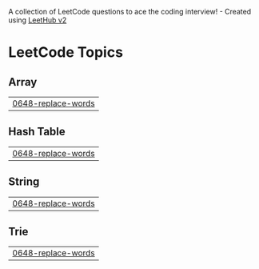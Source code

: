 A collection of LeetCode questions to ace the coding interview! - Created using [LeetHub v2](https://github.com/arunbhardwaj/LeetHub-2.0)
<!---LeetCode Topics Start-->
# LeetCode Topics
## Array
|  |
| ------- |
| [0648-replace-words](https://github.com/Kuro-orzz/Leetcode_sol/tree/master/0648-replace-words) |
## Hash Table
|  |
| ------- |
| [0648-replace-words](https://github.com/Kuro-orzz/Leetcode_sol/tree/master/0648-replace-words) |
## String
|  |
| ------- |
| [0648-replace-words](https://github.com/Kuro-orzz/Leetcode_sol/tree/master/0648-replace-words) |
## Trie
|  |
| ------- |
| [0648-replace-words](https://github.com/Kuro-orzz/Leetcode_sol/tree/master/0648-replace-words) |
<!---LeetCode Topics End-->